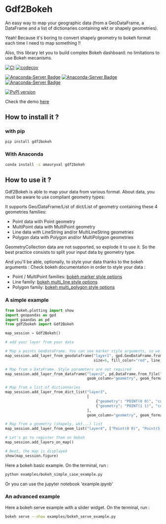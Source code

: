# Gdf2Bokeh
An easy way to map your geographic data (from a GeoDataFrame, a DataFrame and a list of dictionaries containing wkt or shapely geometries).

Yeah! Because it's boring to convert shapely geometry to bokeh format each time I need to map something !!

Also, this library let you to build complex Bokeh dashboard: no limitations to use Bokeh mecanisms.

[![CI](https://github.com/amauryval/gdf2bokeh/actions/workflows/main.yml/badge.svg?branch=master)](https://github.com/amauryval/gdf2bokeh/actions/workflows/main.yml)
[![codecov](https://codecov.io/gh/amauryval/gdf2bokeh/branch/master/graph/badge.svg)](https://codecov.io/gh/amauryval/gdf2bokeh)

[![Anaconda-Server Badge](https://anaconda.org/amauryval/gdf2bokeh/badges/version.svg)](https://anaconda.org/amauryval/gdf2bokeh)
[![Anaconda-Server Badge](https://anaconda.org/amauryval/gdf2bokeh/badges/latest_release_date.svg)](https://anaconda.org/amauryval/gdf2bokeh)
[![Anaconda-Server Badge](https://anaconda.org/amauryval/gdf2bokeh/badges/platforms.svg)](https://anaconda.org/amauryval/gdf2bokeh)

[![PyPI version](https://badge.fury.io/py/gdf2bokeh.svg)](https://badge.fury.io/py/gdf2bokeh)

Check the demo [here](https://amauryval.github.io/gdf2bokeh/)


## How to install it ?

### with pip

```bash
pip install gdf2bokeh
```

### With Anaconda

```bash
conda install -c amauryval gdf2bokeh
```

## How to use it ?

Gdf2Bokeh is able to map your data from various format. About data, you must be aware to use compliant geometry types:

It supports Geo/DataFrame/List of dict/List of geometry containing these 4 geometries families:

* Point data with Point geometry
* MultiPoint data with MultiPoint geometry
* Line data with LineString and/or MultiLineString geometries
* Polygon data with Polygon and/or MultiPolygon geometries

GeometryCollection data are not supported, so explode it to use it. So the best practice consists to split your input 
data by geometry type. 

And you'll be able, optionally, to style your data thanks to the bokeh arguments :
Check bokeh documentation in order to style your data :
    
* Point / MultiPoint families: [bokeh marker style options](https://docs.bokeh.org/en/latest/docs/reference/models/markers.html)
* Line family: [bokeh multi_line style options](https://docs.bokeh.org/en/latest/docs/reference/plotting.html?highlight=multi_polygons#bokeh.plotting.figure.Figure.multi_line)
* Polygon family: [bokeh multi_polygon style options](https://docs.bokeh.org/en/latest/docs/reference/plotting.html?highlight=multi_polygons#bokeh.plotting.figure.Figure.multi_polygons)


### A simple example

```python
from bokeh.plotting import show
import geopandas as gpd
import paandas as pd
from gdf2bokeh import Gdf2Bokeh

map_session = Gdf2Bokeh()

# add your layer from your data

# Map a points GeoDataFrame. You can see marker style arguments, so we suppose that input_data contains Point geometry
map_session.add_layer_from_geodataframe("layer1", gpd.GeoDataFrame.from_file("your_poins_data.geojson"),
                                        size=6, fill_color="red", line_color="blue")

# Map from a DataFrame. Style parameters are not required
map_session.add_layer_from_dataframe("layer2", pd.DataFrame.from_file("your_data.json"),
                                     geom_column="geometry", geom_format="shapely")

# Map from a list of dictionnaries
map_session.add_layer_from_dict_list("layer3", 
                                     [
                                         {"geometry": "POINT(0 0)", "col1": "value1"},
                                         {"geometry": "POINT(1 1)", "col1": "value2"}
                                     ],
                                     geom_column="geometry", geom_format="wkt")

# Map from a geometry (shapely, wkt...) list
map_session.add_layer_from_geom_list("layer4", ["Point(0 0)", "Point(5 5)"], geom_format="wkt")

# Let's go to register them on bokeh
map_session.add_layers_on_map()

# Next, the map is displayed
show(map_session.figure)
```


Here a bokeh basic example.
On the terminal, run :

```bash
python examples/bokeh_simple_case_example.py
```

Or you can use the jupyter notebook 'example.ipynb'

### An advanced example

Here a bokeh serve example with a slider widget.
On the terminal, run :

```bash
bokeh serve --show examples/bokeh_serve_example.py
```
